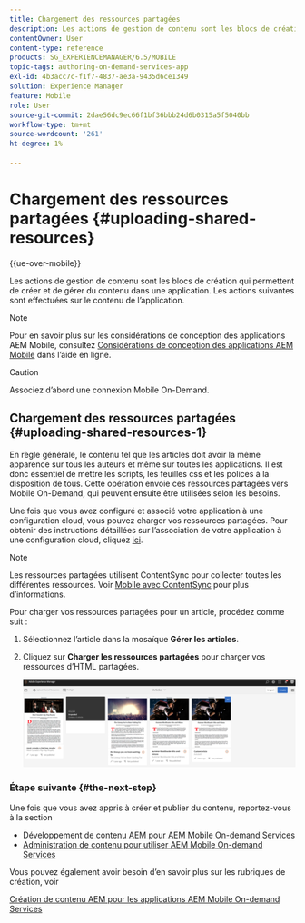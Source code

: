 ```yaml
---
title: Chargement des ressources partagées
description: Les actions de gestion de contenu sont les blocs de création qui permettent de créer et de gérer du contenu dans une application. Consultez cette page pour en savoir plus sur le chargement de ressources partagées.
contentOwner: User
content-type: reference
products: SG_EXPERIENCEMANAGER/6.5/MOBILE
topic-tags: authoring-on-demand-services-app
exl-id: 4b3acc7c-f1f7-4837-ae3a-9435d6ce1349
solution: Experience Manager
feature: Mobile
role: User
source-git-commit: 2dae56dc9ec66f1bf36bbb24d6b0315a5f5040bb
workflow-type: tm+mt
source-wordcount: '261'
ht-degree: 1%

---
```


# Chargement des ressources partagées {#uploading-shared-resources}

{{ue-over-mobile}}

Les actions de gestion de contenu sont les blocs de création qui permettent de créer et de gérer du contenu dans une application. Les actions suivantes sont effectuées sur le contenu de l’application.

>[!NOTE]
>
>Pour en savoir plus sur les considérations de conception des applications AEM Mobile, consultez [Considérations de conception des applications AEM Mobile](https://helpx.adobe.com/fr/digital-publishing-solution/help/design-app.html) dans l’aide en ligne.

>[!CAUTION]
>
>Associez d’abord une connexion Mobile On-Demand.

## Chargement des ressources partagées {#uploading-shared-resources-1}

En règle générale, le contenu tel que les articles doit avoir la même apparence sur tous les auteurs et même sur toutes les applications. Il est donc essentiel de mettre les scripts, les feuilles css et les polices à la disposition de tous. Cette opération envoie ces ressources partagées vers Mobile On-Demand, qui peuvent ensuite être utilisées selon les besoins.

Une fois que vous avez configuré et associé votre application à une configuration cloud, vous pouvez charger vos ressources partagées. Pour obtenir des instructions détaillées sur l’association de votre application à une configuration cloud, cliquez [ici](/help/mobile/mobile-apps-ondemand-application-create-configure-action.md).

>[!NOTE]
>
>Les ressources partagées utilisent ContentSync pour collecter toutes les différentes ressources. Voir [Mobile avec ContentSync](/help/mobile/mobile-ondemand-contentsync.md) pour plus d’informations.

Pour charger vos ressources partagées pour un article, procédez comme suit :

1. Sélectionnez l’article dans la mosaïque **Gérer les articles**.
1. Cliquez sur **Charger les ressources partagées** pour charger vos ressources d’HTML partagées.

   ![chlimage_1-133](assets/chlimage_1-133.png)

### Étape suivante {#the-next-step}

Une fois que vous avez appris à créer et publier du contenu, reportez-vous à la section

* [Développement de contenu AEM pour AEM Mobile On-demand Services](/help/mobile/aem-mobile-on-demand.md)
* [Administration de contenu pour utiliser AEM Mobile On-demand Services](/help/mobile/aem-mobile.md)

Vous pouvez également avoir besoin d’en savoir plus sur les rubriques de création, voir

[Création de contenu AEM pour les applications AEM Mobile On-demand Services](/help/mobile/mobile-apps-ondemand.md)
